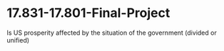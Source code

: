 # 17.831-17.801-Final-Project
Is US prosperity affected by the situation of the government (divided or unified)
